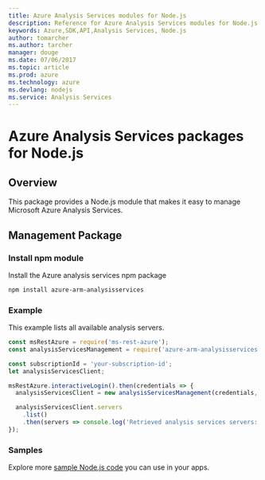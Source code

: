 ```yaml
---
title: Azure Analysis Services modules for Node.js
description: Reference for Azure Analysis Services modules for Node.js
keywords: Azure,SDK,API,Analysis Services, Node.js
author: tomarcher
ms.author: tarcher
manager: douge
ms.date: 07/06/2017
ms.topic: article
ms.prod: azure
ms.technology: azure
ms.devlang: nodejs
ms.service: Analysis Services
---
```


# Azure Analysis Services packages for Node.js

## Overview
This package provides a Node.js module that makes it easy to manage Microsoft Azure Analysis Services.

## Management Package

### Install npm module

Install the Azure analysis services npm package

```bash
npm install azure-arm-analysisservices
```

### Example

This example lists all available analysis servers.

```javascript
const msRestAzure = require('ms-rest-azure');
const analysisServicesManagement = require('azure-arm-analysisservices');

const subscriptionId = 'your-subscription-id';
let analysisServicesClient;

msRestAzure.interactiveLogin().then(credentials => {
  analysisServicesClient = new analysisServicesManagement(credentials, subscriptionId);

  analysisServicesClient.servers
    .list()
    .then(servers => console.log('Retrieved analysis services servers: ', servers));
});
```

### Samples

Explore more [sample Node.js code](https://azure.microsoft.com/resources/samples/?platform=nodejs) you can use in your apps.
